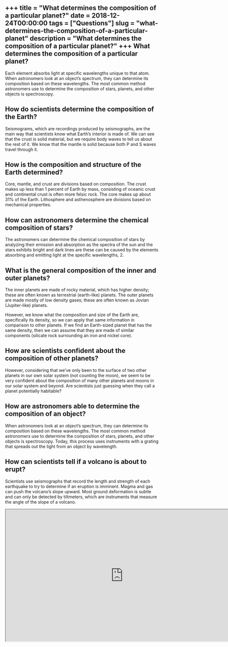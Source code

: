 +++
title = "What determines the composition of a particular planet?"
date = 2018-12-24T00:00:00
tags = ["Questions"]
slug = "what-determines-the-composition-of-a-particular-planet"
description = "What determines the composition of a particular planet?"
+++
What determines the composition of a particular planet?
-------------------------------------------------------

Each element absorbs light at specific wavelengths unique to that atom. When astronomers look at an object’s spectrum, they can determine its composition based on these wavelengths. The most common method astronomers use to determine the composition of stars, planets, and other objects is spectroscopy.

How do scientists determine the composition of the Earth?
---------------------------------------------------------

Seismograms, which are recordings produced by seismographs, are the main way that scientists know what Earth’s interior is made of. We can see that the crust is solid material, but we require body waves to tell us about the rest of it. We know that the mantle is solid because both P and S waves travel through it.

How is the composition and structure of the Earth determined?
-------------------------------------------------------------

Core, mantle, and crust are divisions based on composition. The crust makes up less than 1 percent of Earth by mass, consisting of oceanic crust and continental crust is often more felsic rock. The core makes up about 31% of the Earth. Lithosphere and asthenosphere are divisions based on mechanical properties.

How can astronomers determine the chemical composition of stars?
----------------------------------------------------------------

The astronomers can determine the chemical composition of stars by analyzing their emission and absorption as the spectra of the sun and the stars exhibits bright and dark lines are these can be caused by the elements absorbing and emitting light at the specific wavelengths, 2.

What is the general composition of the inner and outer planets?
---------------------------------------------------------------

The inner planets are made of rocky material, which has higher density; these are often known as terrestrial (earth-like) planets. The outer planets are made mostly of low density gases; these are often known as Jovian (Jupiter-like) planets.

However, we know what the composition and size of the Earth are, specifically its density, so we can apply that same information in comparison to other planets. If we find an Earth-sized planet that has the same density, then we can assume that they are made of similar components (silicate rock surrounding an iron and nickel core).

How are scientists confident about the composition of other planets?
--------------------------------------------------------------------

However, considering that we’ve only been to the surface of two other planets in our own solar system (not counting the moon), we seem to be very confident about the composition of many other planets and moons in our solar system and beyond. Are scientists just guessing when they call a planet potentially habitable?

How are astronomers able to determine the composition of an object?
-------------------------------------------------------------------

When astronomers look at an object’s spectrum, they can determine its composition based on these wavelengths. The most common method astronomers use to determine the composition of stars, planets, and other objects is spectroscopy. Today, this process uses instruments with a grating that spreads out the light from an object by wavelength.

How can scientists tell if a volcano is about to erupt?
-------------------------------------------------------

Scientists use seismographs that record the length and strength of each earthquake to try to determine if an eruption is imminent. Magma and gas can push the volcano’s slope upward. Most ground deformation is subtle and can only be detected by tiltmeters, which are instruments that measure the angle of the slope of a volcano.

<iframe allow="accelerometer; autoplay; clipboard-write; encrypted-media; gyroscope; picture-in-picture" allowfullscreen="" class="__youtube_prefs__  epyt-is-override  no-lazyload" data-no-lazy="1" data-origheight="433" data-origwidth="770" data-skipgform_ajax_framebjll="" height="433" id="_ytid_87173" loading="lazy" src="https://www.youtube.com/embed/Wn4VUhSAKQs?enablejsapi=1&autoplay=0&cc_load_policy=0&cc_lang_pref=&iv_load_policy=1&loop=0&modestbranding=0&rel=1&fs=1&playsinline=0&autohide=2&theme=dark&color=red&controls=1&" title="YouTube player" width="770"></iframe>
